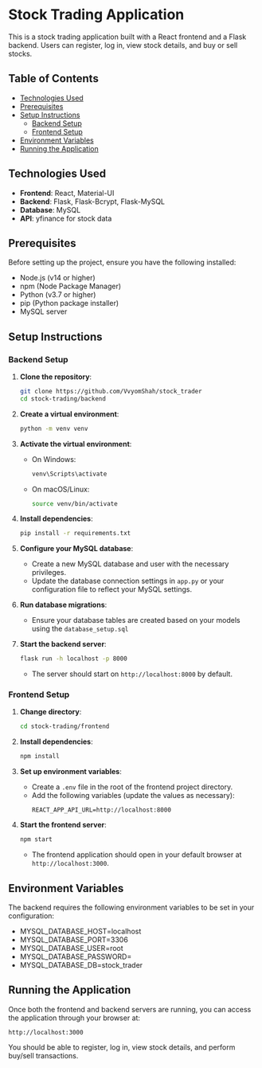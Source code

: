 
# Stock Trading Application

This is a stock trading application built with a React frontend and a Flask backend. Users can register, log in, view stock details, and buy or sell stocks. 

## Table of Contents

- [Technologies Used](#technologies-used)
- [Prerequisites](#prerequisites)
- [Setup Instructions](#setup-instructions)
  - [Backend Setup](#backend-setup)
  - [Frontend Setup](#frontend-setup)
- [Environment Variables](#environment-variables)
- [Running the Application](#running-the-application)

## Technologies Used

- **Frontend**: React, Material-UI
- **Backend**: Flask, Flask-Bcrypt, Flask-MySQL
- **Database**: MySQL
- **API**: yfinance for stock data

## Prerequisites

Before setting up the project, ensure you have the following installed:

- Node.js (v14 or higher)
- npm (Node Package Manager)
- Python (v3.7 or higher)
- pip (Python package installer)
- MySQL server

## Setup Instructions

### Backend Setup

1. **Clone the repository**:
   ```bash
   git clone https://github.com/VvyomShah/stock_trader
   cd stock-trading/backend
   ```

2. **Create a virtual environment**:
   ```bash
   python -m venv venv
   ```

3. **Activate the virtual environment**:
   - On Windows:
     ```bash
     venv\Scripts\activate
     ```
   - On macOS/Linux:
     ```bash
     source venv/bin/activate
     ```

4. **Install dependencies**:
   ```bash
   pip install -r requirements.txt
   ```

5. **Configure your MySQL database**:
   - Create a new MySQL database and user with the necessary privileges.
   - Update the database connection settings in `app.py` or your configuration file to reflect your MySQL settings.

6. **Run database migrations**:
   - Ensure your database tables are created based on your models using the `database_setup.sql`

7. **Start the backend server**:
   ```bash
   flask run -h localhost -p 8000  
   ```
   - The server should start on `http://localhost:8000` by default.

### Frontend Setup

1. **Change directory**:
   ```bash
   cd stock-trading/frontend
   ```

2. **Install dependencies**:
   ```bash
   npm install
   ```

3. **Set up environment variables**:
   - Create a `.env` file in the root of the frontend project directory.
   - Add the following variables (update the values as necessary):
     ```plaintext
     REACT_APP_API_URL=http://localhost:8000
     ```

4. **Start the frontend server**:
   ```bash
   npm start
   ```
   - The frontend application should open in your default browser at `http://localhost:3000`.

## Environment Variables

The backend requires the following environment variables to be set in your configuration:

- MYSQL_DATABASE_HOST=localhost
- MYSQL_DATABASE_PORT=3306
- MYSQL_DATABASE_USER=root
- MYSQL_DATABASE_PASSWORD=
- MYSQL_DATABASE_DB=stock_trader

## Running the Application

Once both the frontend and backend servers are running, you can access the application through your browser at:

```
http://localhost:3000
```

You should be able to register, log in, view stock details, and perform buy/sell transactions.
